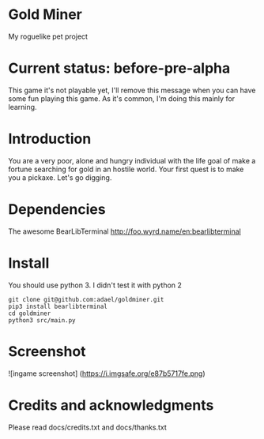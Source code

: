 # Gold Miner

My roguelike pet project

# Current status: before-pre-alpha 

This game it's not playable yet, I'll remove this message when you can have some fun playing this game.
As it's common, I'm doing this mainly for learning.

# Introduction

You are a very poor, alone and hungry individual with the life goal of make a fortune searching for gold in an hostile
world. Your first quest is to make you a pickaxe. Let's go digging.

# Dependencies

The awesome BearLibTerminal http://foo.wyrd.name/en:bearlibterminal

# Install

You should use python 3. I didn't test it with python 2

    git clone git@github.com:adael/goldminer.git
    pip3 install bearlibterminal
    cd goldminer
    python3 src/main.py
    
# Screenshot

![ingame screenshot]
(https://i.imgsafe.org/e87b5717fe.png)

# Credits and acknowledgments

Please read docs/credits.txt and docs/thanks.txt
